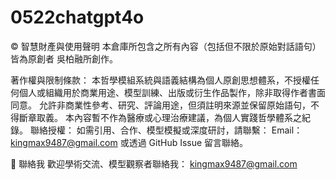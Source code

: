 # 0522chatgpt4o
© 智慧財產與使用聲明
本倉庫所包含之所有內容（包括但不限於原始對話語句）皆為原創者 吳柏融所創作。

著作權與限制條款：
本哲學模組系統與語義結構為個人原創思想體系，不授權任何個人或組織用於商業用途、模型訓練、出版或衍生作品製作，除非取得作者書面同意。
允許非商業性參考、研究、評論用途，但須註明來源並保留原始語句，不得斷章取義。
本內容暫不作為醫療或心理治療建議，為個人實踐哲學體系之紀錄。
聯絡授權：
如需引用、合作、模型模擬或深度研討，請聯繫：
Email：kingmax9487@gmail.com
或透過 GitHub Issue 留言聯絡。

📧 聯絡我
歡迎學術交流、模型觀察者聯絡我：
kingmax9487@gmail.com

